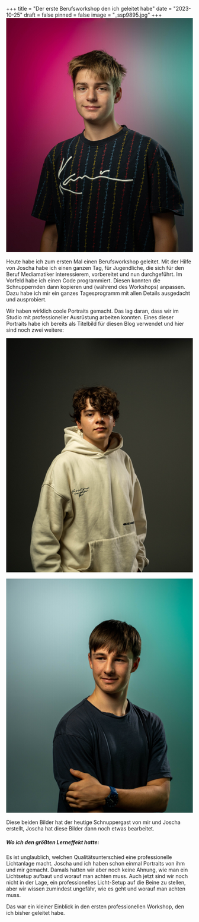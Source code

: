 +++
title = "Der erste Berufsworkshop den ich geleitet habe"
date = "2023-10-25"
draft = false
pinned = false
image = "_ssp9895.jpg"
+++
![](_ssp9895.jpg)

Heute habe ich zum ersten Mal einen Berufsworkshop geleitet. Mit der Hilfe von Joscha habe ich einen ganzen Tag, für Jugendliche, die sich für den Beruf Mediamatiker interessierem, vorbereitet und nun durchgeführt. Im Vorfeld habe ich einen Code programmiert. Diesen konnten die Schnuppernden dann kopieren und (während des Workshops) anpassen. Dazu habe ich mir ein ganzes Tagesprogramm mit allen Details ausgedacht und ausprobiert. 

Wir haben wirklich coole Portraits gemacht. Das lag daran, dass wir im Studio mit professioneller Ausrüstung arbeiten konnten. Eines dieser Portraits habe ich bereits als Titelbild für diesen Blog verwendet und hier sind noch zwei weitere:

![](mittel-_ssp9903-.png)

![](mittel-_ssp9916-.png)

Diese beiden Bilder hat der heutige Schnuppergast von mir und Joscha erstellt, Joscha hat diese Bilder dann noch etwas bearbeitet. 



##### Wo ich den größten Lerneffekt hatte:

Es ist unglaublich, welchen Qualitätsunterschied eine professionelle Lichtanlage macht. Joscha und ich haben schon einmal Portraits von ihm und mir gemacht. Damals hatten wir aber noch keine Ahnung, wie man ein Lichtsetup aufbaut und worauf man achten muss. Auch jetzt sind wir noch nicht in der Lage, ein professionelles Licht-Setup auf die Beine zu stellen, aber wir wissen zumindest ungefähr, wie es geht und worauf man achten muss. 

Das war ein kleiner Einblick in den ersten professionellen Workshop, den ich bisher geleitet habe.